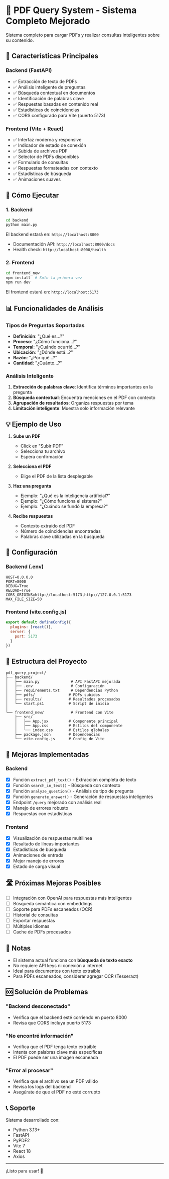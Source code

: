 # 📄 PDF Query System - Sistema Completo Mejorado

Sistema completo para cargar PDFs y realizar consultas inteligentes sobre su contenido.

## 🎯 Características Principales

### Backend (FastAPI)
- ✅ Extracción de texto de PDFs
- ✅ Análisis inteligente de preguntas
- ✅ Búsqueda contextual en documentos
- ✅ Identificación de palabras clave
- ✅ Respuestas basadas en contenido real
- ✅ Estadísticas de coincidencias
- ✅ CORS configurado para Vite (puerto 5173)

### Frontend (Vite + React)
- ✅ Interfaz moderna y responsive
- ✅ Indicador de estado de conexión
- ✅ Subida de archivos PDF
- ✅ Selector de PDFs disponibles
- ✅ Formulario de consultas
- ✅ Respuestas formateadas con contexto
- ✅ Estadísticas de búsqueda
- ✅ Animaciones suaves

## 🚀 Cómo Ejecutar

### 1. Backend

```bash
cd backend
python main.py
```

El backend estará en: `http://localhost:8000`
- Documentación API: `http://localhost:8000/docs`
- Health check: `http://localhost:8000/health`

### 2. Frontend

```bash
cd frontend_new
npm install  # Solo la primera vez
npm run dev
```

El frontend estará en: `http://localhost:5173`

## 📊 Funcionalidades de Análisis

### Tipos de Preguntas Soportadas
- **Definición**: "¿Qué es...?"
- **Proceso**: "¿Cómo funciona...?"
- **Temporal**: "¿Cuándo ocurrió...?"
- **Ubicación**: "¿Dónde está...?"
- **Razón**: "¿Por qué...?"
- **Cantidad**: "¿Cuánto...?"

### Análisis Inteligente
1. **Extracción de palabras clave**: Identifica términos importantes en la pregunta
2. **Búsqueda contextual**: Encuentra menciones en el PDF con contexto
3. **Agrupación de resultados**: Organiza respuestas por tema
4. **Limitación inteligente**: Muestra solo información relevante

## 💡 Ejemplo de Uso

1. **Sube un PDF**
   - Click en "Subir PDF"
   - Selecciona tu archivo
   - Espera confirmación

2. **Selecciona el PDF**
   - Elige el PDF de la lista desplegable

3. **Haz una pregunta**
   - Ejemplo: "¿Qué es la inteligencia artificial?"
   - Ejemplo: "¿Cómo funciona el sistema?"
   - Ejemplo: "¿Cuándo se fundó la empresa?"

4. **Recibe respuestas**
   - Contexto extraído del PDF
   - Número de coincidencias encontradas
   - Palabras clave utilizadas en la búsqueda

## 🔧 Configuración

### Backend (.env)
```env
HOST=0.0.0.0
PORT=8000
DEBUG=True
RELOAD=True
CORS_ORIGINS=http://localhost:5173,http://127.0.0.1:5173
MAX_FILE_SIZE=50
```

### Frontend (vite.config.js)
```javascript
export default defineConfig({
  plugins: [react()],
  server: {
    port: 5173
  }
})
```

## 📁 Estructura del Proyecto

```
pdf_query_project/
├── backend/
│   ├── main.py              # API FastAPI mejorada
│   ├── .env                 # Configuración
│   ├── requirements.txt     # Dependencias Python
│   ├── pdfs/               # PDFs subidos
│   ├── results/            # Resultados procesados
│   └── start.ps1           # Script de inicio
│
└── frontend_new/            # Frontend con Vite
    ├── src/
    │   ├── App.jsx         # Componente principal
    │   ├── App.css         # Estilos del componente
    │   └── index.css       # Estilos globales
    ├── package.json        # Dependencias
    └── vite.config.js      # Config de Vite
```

## 🎨 Mejoras Implementadas

### Backend
- [x] Función `extract_pdf_text()` - Extracción completa de texto
- [x] Función `search_in_text()` - Búsqueda con contexto
- [x] Función `analyze_question()` - Análisis de tipo de pregunta
- [x] Función `generate_answer()` - Generación de respuestas inteligentes
- [x] Endpoint `/query` mejorado con análisis real
- [x] Manejo de errores robusto
- [x] Respuestas con estadísticas

### Frontend
- [x] Visualización de respuestas multilinea
- [x] Resaltado de líneas importantes
- [x] Estadísticas de búsqueda
- [x] Animaciones de entrada
- [x] Mejor manejo de errores
- [x] Estado de carga visual

## 🛣️ Próximas Mejoras Posibles

- [ ] Integración con OpenAI para respuestas más inteligentes
- [ ] Búsqueda semántica con embeddings
- [ ] Soporte para PDFs escaneados (OCR)
- [ ] Historial de consultas
- [ ] Exportar respuestas
- [ ] Múltiples idiomas
- [ ] Cache de PDFs procesados

## 📝 Notas

- El sistema actual funciona con **búsqueda de texto exacto**
- No requiere API keys ni conexión a internet
- Ideal para documentos con texto extraíble
- Para PDFs escaneados, considerar agregar OCR (Tesseract)

## 🆘 Solución de Problemas

### "Backend desconectado"
- Verifica que el backend esté corriendo en puerto 8000
- Revisa que CORS incluya puerto 5173

### "No encontré información"
- Verifica que el PDF tenga texto extraíble
- Intenta con palabras clave más específicas
- El PDF puede ser una imagen escaneada

### "Error al procesar"
- Verifica que el archivo sea un PDF válido
- Revisa los logs del backend
- Asegúrate de que el PDF no esté corrupto

## 📞 Soporte

Sistema desarrollado con:
- Python 3.13+
- FastAPI
- PyPDF2
- Vite 7
- React 18
- Axios

---

¡Listo para usar! 🎉